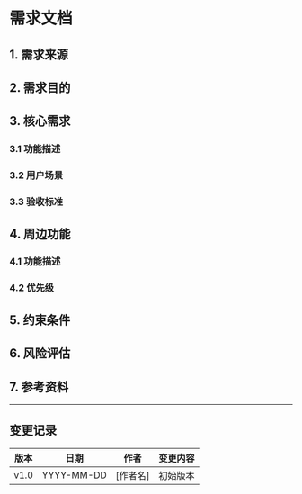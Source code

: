 # 需求文档

## 1. 需求来源

<!-- 描述需求的来源，如客户反馈、市场分析、竞品分析等 -->

## 2. 需求目的

<!-- 描述实现这个需求的目的，解决什么问题，带来什么价值 -->

## 3. 核心需求

<!-- 详细描述核心需求，必须实现的功能点 -->

### 3.1 功能描述

<!-- 详细描述核心功能的具体要求 -->

### 3.2 用户场景

<!-- 描述用户如何使用这些核心功能，场景分析 -->

### 3.3 验收标准

<!-- 核心功能的验收标准和指标 -->

## 4. 周边功能

<!-- 描述辅助性的周边功能，提升用户体验但非必须的功能 -->

### 4.1 功能描述

<!-- 详细描述周边功能的具体要求 -->

### 4.2 优先级

<!-- 各周边功能的优先级排序 -->

## 5. 约束条件

<!-- 描述需求实现的约束条件，如技术限制、时间限制、资源限制等 -->

## 6. 风险评估

<!-- 评估实现该需求可能面临的风险和应对措施 -->

## 7. 参考资料

<!-- 相关的参考资料、文档链接等 -->

---

## 变更记录

| 版本 | 日期 | 作者 | 变更内容 |
|------|------|------|---------|
| v1.0 | YYYY-MM-DD | [作者名] | 初始版本 |
